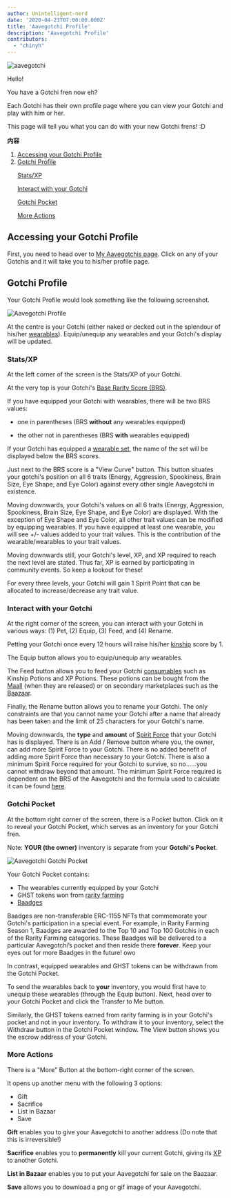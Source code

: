 ```yaml
---
author: Unintelligent-nerd
date: '2020-04-23T07:00:00.000Z'
title: 'Aavegotchi Profile'
description: 'Aavegotchi Profile'
contributors:
  - "chinyh"
---
```


<div class="headerImageContainer">
<img class="headerImage" src="/aavegotchi-profile/aavegotchi.png" alt="aavegotchi" />
<p class="headerImageText">Hello!</p>
</div>

You have a Gotchi fren now eh?

Each Gotchi has their own profile page where you can view your Gotchi and play with him or her.

This page will tell you what you can do with your new Gotchi frens! :D

<div class="contentsBox">

**内容**

<ol>
<li><a href=#accessing-your-gotchi-profile>Accessing your Gotchi Profile</a></li>
<li><a href=#gotchi-profile>Gotchi Profile</a></li>
<p><a href=#stats-xp>Stats/XP</a></p>
<p><a href=#interact-with-your-gotchi>Interact with your Gotchi</a></p>
<p><a href=#gotchi-pocket>Gotchi Pocket</a></p>
<p><a href=#more-actions>More Actions</a></p>
</ol>

</div>

## Accessing your Gotchi Profile

First, you need to head over to [My Aavegotchis page](https://aavegotchi.com/aavegotchis). Click on any of your Gotchis and it will take you to his/her profile page.

## Gotchi Profile

Your Gotchi Profile would look something like the following screenshot.

<img class = "bodyImage" src = "/aavegotchi-profile/aavegotchi-profile.png" alt = "Aavegotchi Profile" />

At the centre is your Gotchi (either naked or decked out in the splendour of his/her [wearables](/wearables)). Equip/unequip any wearables and your Gotchi's display will be updated.

### Stats/XP

At the left corner of the screen is the Stats/XP of your Gotchi.

At the very top is your Gotchi's [Base Rarity Score (BRS)](/rarity-farming#base-rarity-score).

If you have equipped your Gotchi with wearables, there will be two BRS values:

* one in parentheses (BRS **without** any wearables equipped)

* the other not in parentheses (BRS **with** wearables equipped)

If your Gotchi has equipped a [wearable set](/sets), the name of the set will be displayed below the BRS scores.

Just next to the BRS score is a "View Curve" button. This button situates your gotchi's position on all 6 traits (Energy, Aggression, Spookiness, Brain Size, Eye Shape, and Eye Color) against every other single Aavegotchi in existence.

Moving downwards, your Gotchi's values on all 6 traits (Energy, Aggression, Spookiness, Brain Size, Eye Shape, and Eye Color) are displayed. With the exception of Eye Shape and Eye Color, all other trait values can be modified by equipping wearables. If you have equipped at least one wearable, you will see +/- values added to your trait values. This is the contribution of the wearable/wearables to your trait values.

Moving downwards still, your Gotchi's level, XP, and XP required to reach the next level are stated. Thus far, XP is earned by participating in community events. So keep a lookout for these!

For every three levels, your Gotchi will gain 1 Spirit Point that can be allocated to increase/decrease any trait value.

### Interact with your Gotchi

At the right corner of the screen, you can interact with your Gotchi in various ways: (1) Pet, (2) Equip, (3) Feed, and (4) Rename.

Petting your Gotchi once every 12 hours will raise his/her [kinship](/traits#kinship) score by 1.

The Equip button allows you to equip/unequip any wearables.

The Feed button allows you to feed your Gotchi [consumables](/wearables#consumables) such as Kinship Potions and XP Potions. These potions can be bought from the [Maall](/maall) (when they are released) or on secondary marketplaces such as the [Baazaar](/baazaar).

Finally, the Rename button allows you to rename your Gotchi. The only constraints are that you cannot name your Gotchi after a name that already has been taken and the limit of 25 characters for your Gotchi's name.

Moving downwards, the **type** and **amount** of [Spirit Force](/glossary#spirit-force) that your Gotchi has is displayed. There is an Add / Remove button where you, the owner, can add more Spirit Force to your Gotchi. There is no added benefit of adding more Spirit Force than necessary to your Gotchi. There is also a minimum Spirit Force required for your Gotchi to survive, so no......you cannot withdraw beyond that amount. The minimum Spirit Force required is dependent on the BRS of the Aavegotchi and the formula used to calculate it can be found [here](/portals#claiming-an-aavegotchi).

### Gotchi Pocket

At the bottom right corner of the screen, there is a Pocket button. Click on it to reveal your Gotchi Pocket, which serves as an inventory for your Gotchi fren.

Note: **YOUR (the owner)** inventory is separate from your **Gotchi's Pocket**.

<img class = "bodyImage" src = "/aavegotchi-profile/aavegotchi-gotchi-pocket.png" alt = "Aavegotchi Gotchi Pocket" />

Your Gotchi Pocket contains:

* The wearables currently equipped by your Gotchi
* GHST tokens won from [rarity farming](/rarity-farming)
* [Baadges](/baadge)

Baadges are non-transferable ERC-1155 NFTs that commemorate your Gotchi's participation in a special event. For example, in Rarity Farming Season 1, Baadges are awarded to the Top 10 and Top 100 Gotchis in each of the Rarity Farming categories. These Baadges will be delivered to a particular Aavegotchi’s pocket and then reside there **forever**. Keep your eyes out for more Baadges in the future! owo

In contrast, equipped wearables and GHST tokens can be withdrawn from the Gotchi Pocket.

To send the wearables back to **your** inventory, you would first have to unequip these wearables (through the Equip button). Next, head over to your Gotchi Pocket and click the Transfer to Me button.

Similarly, the GHST tokens earned from rarity farming is in your Gotchi's pocket and not in your inventory. To withdraw it to your inventory, select the Withdraw button in the Gotchi Pocket window. The View button shows you the escrow address of your Gotchi.

### More Actions

There is a "More" Button at the bottom-right corner of the screen.

It opens up another menu with the following 3 options:

* Gift
* Sacrifice
* List in Bazaar
* Save

**Gift** enables you to give your Aavegotchi to another address (Do note that this is irreversible!)

**Sacrifice** enables you to **permanently** kill your current Gotchi, giving its [XP](/traits#experience) to another Gotchi.

**List in Bazaar** enables you to put your Aavegotchi for sale on the Baazaar.

**Save** allows you to download a png or gif image of your Aavegotchi.